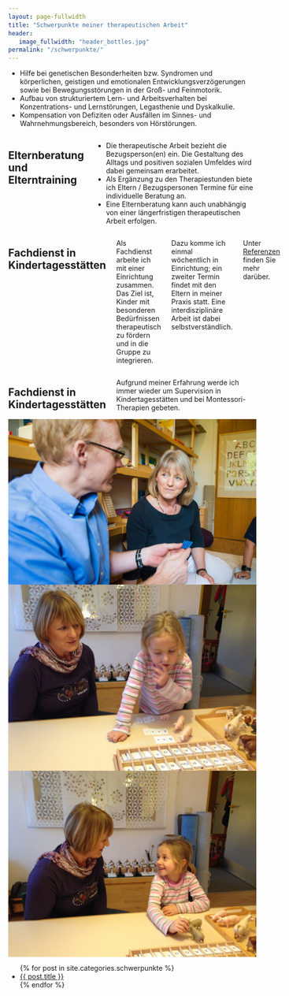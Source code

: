 ```yaml
---
layout: page-fullwidth
title: "Schwerpunkte meiner therapeutischen Arbeit"
header:
   image_fullwidth: "header_bottles.jpg"
permalink: "/schwerpunkte/"
---
```


<div class="row">
		<ul>
		<li> Hilfe bei genetischen Besonderheiten bzw.  Syndromen und körperlichen, geistigen und emotionalen Entwicklungsverzögerungen sowie bei Bewegungsstörungen in der Groß-  und Feinmotorik.</li>
		<li> Aufbau von strukturiertem Lern- und Arbeitsverhalten bei Konzentrations- und Lernstörungen, Legasthenie und Dyskalkulie.</li>
		<li> Kompensation von Defiziten oder Ausfällen im Sinnes- und Wahrnehmungsbereich, besonders von Hörstörungen.</li>
		</ul>
</div>

<div class="row">
<div class="large-4 columns">
<h2>Elternberatung und Elterntraining</h2>
		<ul>
		<li> Die therapeutische Arbeit bezieht die Bezugsperson(en) ein. Die Gestaltung des Alltags und positiven sozialen Umfeldes wird dabei gemeinsam erarbeitet. </li>
		<li> Als Ergänzung zu den Therapiestunden biete ich Eltern / Bezugspersonen Termine für eine individuelle Beratung an. </li>
		<li> Eine Elternberatung kann auch unabhängig von einer längerfristigen therapeutischen Arbeit erfolgen. </li>
		</ul>
</div>
<div class="large-4 columns">
<h2>Fachdienst in Kindertagesstätten</h2>
<p>Als Fachdienst arbeite ich mit einer Einrichtung zusammen. Das Ziel ist, Kinder mit besonderen Bedürfnissen therapeutisch zu fördern und in die Gruppe zu integrieren. </p>
<p>Dazu komme ich einmal wöchentlich in Einrichtung; ein zweiter Termin findet mit den Eltern in meiner Praxis statt. Eine interdisziplinäre Arbeit ist dabei selbstverständlich.</p>
<p>Unter <a href="/qualifikation/referenzen/">Referenzen</a> finden Sie mehr darüber.</p>
</div>

<div class="large-4 columns">
<h2>Fachdienst in Kindertagesstätten</h2>
<p>Aufgrund meiner Erfahrung werde ich immer wieder um Supervision in Kindertagesstätten und bei Montessori-Therapien gebeten.</p>
</div>

</div>

<div class="row">
<div class="large-4 columns">
  <img class="imgcircle40" src="/images/eltern.jpg">
</div>
<div class="large-4 columns">
		<img class="imgcircle40" src="/images/cecilia1.jpg">
</div>
<div class="large-4 columns">
		<img class="imgcircle40" src="/images/cecilia2.jpg">
</div>
</div>

<ul>
    {% for post in site.categories.schwerpunkte %}
    <li><a href="{{ site.url }}{{ post.url }}">{{ post.title }}</a></li>
    {% endfor %}
</ul>